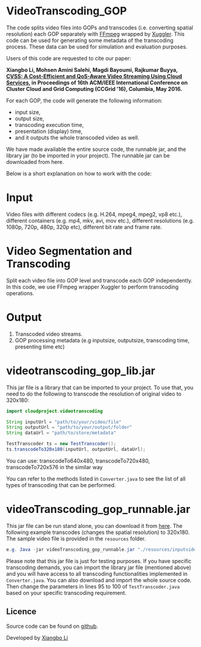 # VideoTranscoding_GOP
The code splits video files into GOPs and transcodes (i.e. converting spatial resolution) each GOP separately with [FFmpeg](https://ffmpeg.org) wrapped by [Xuggler](http://www.xuggle.com/xuggler/). This code can be used for generating some metadata of the transcoding process. These data can be used for simulation and evaluation purposes. 

Users of this code are requested to cite our paper: 

**Xiangbo Li, Mohsen Amini Salehi, Magdi Bayoumi, Rajkumar Buyya,   [CVSS: A Cost-Efficient and QoS-Aware Video Streaming Using Cloud Services](http://hpcclab.org/paperPdf/ccgrid16/CloudTranscodingconf.pdf), in Proceedings of 16th ACM/IEEE International Conference on Cluster Cloud and Grid Computing (CCGrid ’16), Columbia, May 2016.**

For each GOP, the code will generate the following information:
- input size,
- output size, 
- transcoding execution time, 
- presentation (display) time,
- and it outputs the whole transcoded video as well.

We have made available the entire source code, the runnable jar, and the library jar (to be imported in your project). The runnable jar can be downloaded from here.

Below is a short explanation on how to work with the code:

# Input
Video files with different codecs (e.g. H.264, mpeg4, mpeg2, vp8 etc.), different containers (e.g. mp4, mkv, avi, mov etc.), different resolutions (e.g. 1080p, 720p, 480p, 320p etc), different bit rate and frame rate.

# Video Segmentation and Transcoding
Split each video file into GOP level and transcode each GOP independently. In this code, we use FFmpeg wrapper Xuggler to perform transcoding operations.

# Output
1. Transcoded video streams.
2. GOP processing metadata (e.g inputsize, outputsize, transcoding time, presenting time etc)


# videotranscoding_gop_lib.jar
This jar file is a library that can be imported to your project. To use that, you need to do the following to transcode the resolution of original video to 320x180:

```java
import cloudproject.videotranscoding

String inputUrl = "path/to/your/video/file"
String outputUrl = "path/to/your/output/folder"
String dataUrl = "path/to/store/metadata"

TestTranscoder ts = new TestTranscoder();
ts.transcodeTo320x180(inputUrl, outputUrl, dataUrl);
```
You can use: transcodeTo640x480, transcodeTo720x480, transcodeTo720x576 in the similar way

You can refer to the methods listed in `Converter.java` to see the list of all types of transcoding that can be performed.

# videoTranscoding_gop_runnable.jar
This jar file can be run stand alone, you can download it from [here](https://drive.google.com/file/d/0B-fMIDSRxJ_4azB6cDFMaUZJQ2s/view?usp=sharing). The following example transcodes (changes the spatial resolution) to 320x180. The sample video file is provided in the `resources` folder. 

```java
e.g. Java -jar videoTranscoding_gop_runnable.jar "./resources/inputvideo" "./resources/outputvideo" "./resources/outputdata"

```

Please note that this jar file is just for testing purposes. If you have specific transcoding demands, you can import the library jar file (mentioned above) and you will have access to all transcoding functionalities implemented in `Converter.java`. You can also download and import the whole source code. Then change the parameters in lines 95 to 100 of `TestTranscoder.java` based on your specific transcoding requirement.


## Licence

Source code can be found on [github](https://github.com/lxb200709/videotranscoding_gop).

Developed by [Xiangbo Li](https://www.linkedin.com/in/xiangbo-li-2893582a)
